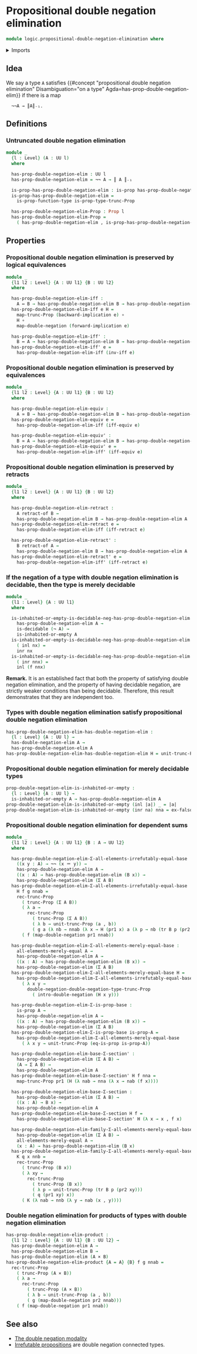 # Propositional double negation elimination

```agda
module logic.propositional-double-negation-elimination where
```

<details><summary>Imports</summary>

```agda
open import foundation.cartesian-product-types
open import foundation.coproduct-types
open import foundation.decidable-propositions
open import foundation.decidable-types
open import foundation.dependent-pair-types
open import foundation.double-negation
open import foundation.empty-types
open import foundation.evaluation-functions
open import foundation.functoriality-propositional-truncation
open import foundation.hilberts-epsilon-operators
open import foundation.identity-types
open import foundation.logical-equivalences
open import foundation.mere-equality
open import foundation.negation
open import foundation.propositional-truncations
open import foundation.retracts-of-types
open import foundation.transport-along-identifications
open import foundation.unit-type
open import foundation.universe-levels

open import foundation-core.contractible-types
open import foundation-core.equivalences
open import foundation-core.function-types
open import foundation-core.propositions

open import logic.double-negation-elimination
open import logic.propositionally-decidable-types
```

</details>

## Idea

We say a type `A` satisfies
{{#concept "propositional double negation elimination" Disambiguation="on a type" Agda=has-prop-double-negation-elim}}
if there is a map

```text
  ¬¬A → ║A║₋₁.
```

## Definitions

### Untruncated double negation elimination

```agda
module _
  {l : Level} (A : UU l)
  where

  has-prop-double-negation-elim : UU l
  has-prop-double-negation-elim = ¬¬ A → ║ A ║₋₁

  is-prop-has-prop-double-negation-elim : is-prop has-prop-double-negation-elim
  is-prop-has-prop-double-negation-elim =
    is-prop-function-type is-prop-type-trunc-Prop

  has-prop-double-negation-elim-Prop : Prop l
  has-prop-double-negation-elim-Prop =
    ( has-prop-double-negation-elim , is-prop-has-prop-double-negation-elim)
```

## Properties

### Propositional double negation elimination is preserved by logical equivalences

```agda
module _
  {l1 l2 : Level} {A : UU l1} {B : UU l2}
  where

  has-prop-double-negation-elim-iff :
    A ↔ B → has-prop-double-negation-elim B → has-prop-double-negation-elim A
  has-prop-double-negation-elim-iff e H =
    map-trunc-Prop (backward-implication e) ∘
    H ∘
    map-double-negation (forward-implication e)

  has-prop-double-negation-elim-iff' :
    B ↔ A → has-prop-double-negation-elim B → has-prop-double-negation-elim A
  has-prop-double-negation-elim-iff' e =
    has-prop-double-negation-elim-iff (inv-iff e)
```

### Propositional double negation elimination is preserved by equivalences

```agda
module _
  {l1 l2 : Level} {A : UU l1} {B : UU l2}
  where

  has-prop-double-negation-elim-equiv :
    A ≃ B → has-prop-double-negation-elim B → has-prop-double-negation-elim A
  has-prop-double-negation-elim-equiv e =
    has-prop-double-negation-elim-iff (iff-equiv e)

  has-prop-double-negation-elim-equiv' :
    B ≃ A → has-prop-double-negation-elim B → has-prop-double-negation-elim A
  has-prop-double-negation-elim-equiv' e =
    has-prop-double-negation-elim-iff' (iff-equiv e)
```

### Propositional double negation elimination is preserved by retracts

```agda
module _
  {l1 l2 : Level} {A : UU l1} {B : UU l2}
  where

  has-prop-double-negation-elim-retract :
    A retract-of B →
    has-prop-double-negation-elim B → has-prop-double-negation-elim A
  has-prop-double-negation-elim-retract e =
    has-prop-double-negation-elim-iff (iff-retract e)

  has-prop-double-negation-elim-retract' :
    B retract-of A →
    has-prop-double-negation-elim B → has-prop-double-negation-elim A
  has-prop-double-negation-elim-retract' e =
    has-prop-double-negation-elim-iff' (iff-retract e)
```

### If the negation of a type with double negation elimination is decidable, then the type is merely decidable

```agda
module _
  {l1 : Level} {A : UU l1}
  where

  is-inhabited-or-empty-is-decidable-neg-has-prop-double-negation-elim :
    has-prop-double-negation-elim A →
    is-decidable (¬ A) →
    is-inhabited-or-empty A
  is-inhabited-or-empty-is-decidable-neg-has-prop-double-negation-elim f
    ( inl nx) =
    inr nx
  is-inhabited-or-empty-is-decidable-neg-has-prop-double-negation-elim f
    ( inr nnx) =
    inl (f nnx)
```

**Remark.** It is an established fact that both the property of satisfying
double negation elimination, and the property of having decidable negation, are
strictly weaker conditions than being decidable. Therefore, this result
demonstrates that they are independent too.

### Types with double negation elimination satisfy propositional double negation elimination

```agda
has-prop-double-negation-elim-has-double-negation-elim :
  {l : Level} {A : UU l} →
  has-double-negation-elim A →
  has-prop-double-negation-elim A
has-prop-double-negation-elim-has-double-negation-elim H = unit-trunc-Prop ∘ H
```

### Propositional double negation elimination for merely decidable types

```agda
prop-double-negation-elim-is-inhabited-or-empty :
  {l : Level} {A : UU l} →
  is-inhabited-or-empty A → has-prop-double-negation-elim A
prop-double-negation-elim-is-inhabited-or-empty (inl |a|) _ = |a|
prop-double-negation-elim-is-inhabited-or-empty (inr na) nna = ex-falso (nna na)
```

### Propositional double negation elimination for dependent sums

```agda
module _
  {l1 l2 : Level} {A : UU l1} {B : A → UU l2}
  where

  has-prop-double-negation-elim-Σ-all-elements-irrefutably-equal-base :
    ((x y : A) → ¬¬ (x ＝ y)) →
    has-prop-double-negation-elim A →
    ((x : A) → has-prop-double-negation-elim (B x)) →
    has-prop-double-negation-elim (Σ A B)
  has-prop-double-negation-elim-Σ-all-elements-irrefutably-equal-base
    H f g nnab =
    rec-trunc-Prop
      ( trunc-Prop (Σ A B))
      ( λ a →
        rec-trunc-Prop
          ( trunc-Prop (Σ A B))
          ( λ b → unit-trunc-Prop (a , b))
          ( g a (λ nb → nnab (λ x → H (pr1 x) a (λ p → nb (tr B p (pr2 x)))))))
      ( f (map-double-negation pr1 nnab))

  has-prop-double-negation-elim-Σ-all-elements-merely-equal-base :
    all-elements-merely-equal A →
    has-prop-double-negation-elim A →
    ((x : A) → has-prop-double-negation-elim (B x)) →
    has-prop-double-negation-elim (Σ A B)
  has-prop-double-negation-elim-Σ-all-elements-merely-equal-base H =
    has-prop-double-negation-elim-Σ-all-elements-irrefutably-equal-base
      ( λ x y →
        double-negation-double-negation-type-trunc-Prop
          ( intro-double-negation (H x y)))

  has-prop-double-negation-elim-Σ-is-prop-base :
    is-prop A →
    has-prop-double-negation-elim A →
    ((x : A) → has-prop-double-negation-elim (B x)) →
    has-prop-double-negation-elim (Σ A B)
  has-prop-double-negation-elim-Σ-is-prop-base is-prop-A =
    has-prop-double-negation-elim-Σ-all-elements-merely-equal-base
      ( λ x y → unit-trunc-Prop (eq-is-prop is-prop-A))

  has-prop-double-negation-elim-base-Σ-section' :
    has-prop-double-negation-elim (Σ A B) →
    (A → Σ A B) →
    has-prop-double-negation-elim A
  has-prop-double-negation-elim-base-Σ-section' H f nna =
    map-trunc-Prop pr1 (H (λ nab → nna (λ x → nab (f x))))

  has-prop-double-negation-elim-base-Σ-section :
    has-prop-double-negation-elim (Σ A B) →
    ((x : A) → B x) →
    has-prop-double-negation-elim A
  has-prop-double-negation-elim-base-Σ-section H f =
    has-prop-double-negation-elim-base-Σ-section' H (λ x → x , f x)

  has-prop-double-negation-elim-family-Σ-all-elements-merely-equal-base :
    has-prop-double-negation-elim (Σ A B) →
    all-elements-merely-equal A →
    (x : A) → has-prop-double-negation-elim (B x)
  has-prop-double-negation-elim-family-Σ-all-elements-merely-equal-base
    K q x nnb =
    rec-trunc-Prop
      ( trunc-Prop (B x))
      ( λ xy →
        rec-trunc-Prop
          ( trunc-Prop (B x))
          ( λ p → unit-trunc-Prop (tr B p (pr2 xy)))
          ( q (pr1 xy) x))
      ( K (λ nab → nnb (λ y → nab (x , y))))
```

### Double negation elimination for products of types with double negation elimination

```agda
has-prop-double-negation-elim-product :
  {l1 l2 : Level} {A : UU l1} {B : UU l2} →
  has-prop-double-negation-elim A →
  has-prop-double-negation-elim B →
  has-prop-double-negation-elim (A × B)
has-prop-double-negation-elim-product {A = A} {B} f g nnab =
  rec-trunc-Prop
    ( trunc-Prop (A × B))
    ( λ a →
      rec-trunc-Prop
        ( trunc-Prop (A × B))
        ( λ b → unit-trunc-Prop (a , b))
        ( g (map-double-negation pr2 nnab)))
    ( f (map-double-negation pr1 nnab))
```

## See also

- [The double negation modality](foundation.double-negation-modality.md)
- [Irrefutable propositions](foundation.irrefutable-propositions.md) are double
  negation connected types.
